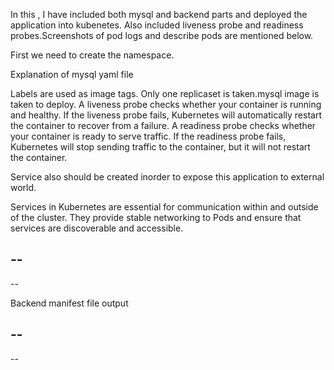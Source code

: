 In this , I have included both mysql and backend parts and deployed the application into kubenetes. Also included liveness probe and readiness probes.Screenshots of pod logs and describe pods are mentioned below.

First we need to create the namespace. 

Explanation of mysql yaml file

Labels are used as image tags. Only one replicaset is taken.mysql image is taken to deploy.
A liveness probe checks whether your container is running and healthy. If the liveness probe fails, Kubernetes will automatically restart the container to recover from a failure.
A readiness probe checks whether your container is ready to serve traffic. If the readiness probe fails, Kubernetes will stop sending traffic to the container, but it will not restart the container.

Service also should be created inorder to expose this application to external world.

Services in Kubernetes are essential for communication within and outside of the cluster.
They provide stable networking to Pods and ensure that services are discoverable and accessible.

--
--
--

Backend manifest file output

--
--
--